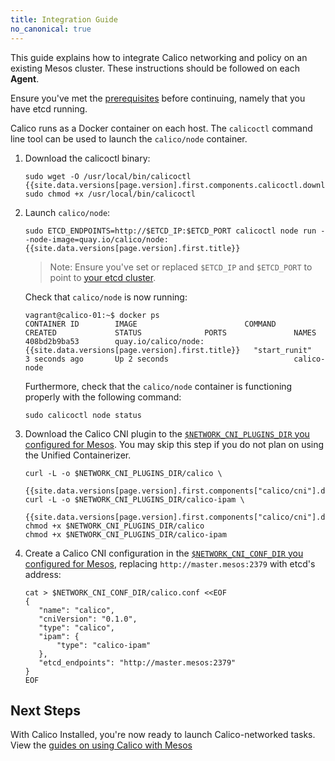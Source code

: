 ```yaml
---
title: Integration Guide
no_canonical: true
---
```


This guide explains how to integrate Calico networking and policy on an existing
Mesos cluster. These instructions should be followed on each **Agent**.

Ensure you've met the [prerequisites](prerequisites) before continuing, namely that
you have etcd running.

Calico runs as a Docker container on each host. The `calicoctl` command line tool can be used to launch the `calico/node` container.

1. Download the calicoctl binary:

   ```
   sudo wget -O /usr/local/bin/calicoctl {{site.data.versions[page.version].first.components.calicoctl.download_url}}
   sudo chmod +x /usr/local/bin/calicoctl
   ```

3. Launch `calico/node`:

   ```
   sudo ETCD_ENDPOINTS=http://$ETCD_IP:$ETCD_PORT calicoctl node run --node-image=quay.io/calico/node:{{site.data.versions[page.version].first.title}}
   ```

   >Note: Ensure you've set or replaced `$ETCD_IP` and `$ETCD_PORT` to point to
   [your etcd cluster](prerequisites).

   Check that `calico/node` is now running:

   ```
   vagrant@calico-01:~$ docker ps
   CONTAINER ID        IMAGE                        COMMAND             CREATED             STATUS              PORTS               NAMES
   408bd2b9ba53        quay.io/calico/node:{{site.data.versions[page.version].first.title}}   "start_runit"       3 seconds ago       Up 2 seconds                            calico-node
   ```

   Furthermore, check that the `calico/node` container is functioning properly
   with the following command:

   ```
   sudo calicoctl node status
   ```

4. Download the Calico CNI plugin to the
   [`$NETWORK_CNI_PLUGINS_DIR` you configured for Mesos](prerequisites).
   You may skip this step if you do not plan on using the Unified Containerizer.

   ```shell
   curl -L -o $NETWORK_CNI_PLUGINS_DIR/calico \
       {{site.data.versions[page.version].first.components["calico/cni"].download_calico_url}}
   curl -L -o $NETWORK_CNI_PLUGINS_DIR/calico-ipam \
       {{site.data.versions[page.version].first.components["calico/cni"].download_calico_ipam_url}}
   chmod +x $NETWORK_CNI_PLUGINS_DIR/calico
   chmod +x $NETWORK_CNI_PLUGINS_DIR/calico-ipam
   ```

5. Create a Calico CNI configuration in the [`$NETWORK_CNI_CONF_DIR` you configured for Mesos](prerequisites), replacing `http://master.mesos:2379` with
   etcd's address:

   ```shell
   cat > $NETWORK_CNI_CONF_DIR/calico.conf <<EOF
   {
      "name": "calico",
      "cniVersion": "0.1.0",
      "type": "calico",
      "ipam": {
          "type": "calico-ipam"
      },
      "etcd_endpoints": "http://master.mesos:2379"
   }
   EOF
   ```



## Next Steps

With Calico Installed, you're now ready to launch Calico-networked tasks.
View the [guides on using Calico with Mesos]({{site.baseurl}}/{{page.version}}/getting-started/mesos#tutorials)
